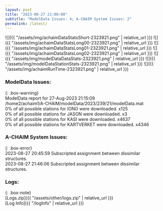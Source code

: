 ```yaml
---
layout: post
title: "2023-08-27 21:00:00"
subtitle: "ModelData Issues: 4; A-CHAIM System Issues: 2"
permalink: /latest/
---
```


![]({{ "/assets/img/achaimDataStatsShort-2323921.png" | relative_url }})
![]({{ "/assets/img/achaimDataStatsLong00-2323921.png" | relative_url }})
![]({{ "/assets/img/achaimDataStatsLong01-2323921.png" | relative_url }})
![]({{ "/assets/img/achaimDataStatsLong02-2323921.png" | relative_url }})
![]({{ "/assets/img/modelDataDataStats-2323921.png" | relative_url }})
![]({{ "/assets/img/modelDataStationStats-2323921.png" | relative_url }})
![]({{ "/assets/img/achaimRunTime-2323921.png" | relative_url }})


### ModelData Issues:  
  
{: .box-warning}  
 ModelData report for 27-Aug-2023 21:15:09   
 /home2/achaim1/A-CHAIM/modelData/2023/239/21/modelData.mat   
 0% of all possible stations for IONO were downloaded. x125   
 0% of all possible stations for JASON were downloaded. x3   
 0% of all possible stations for KASI were downloaded. x4637   
 0% of all possible stations for KARTVERKET were downloaded. x4346   
  
### A-CHAIM System Issues:  
  
{: .box-error}  
2023-08-27 20:45:59 Subscripted assignment between dissimilar structures.  
2023-08-27 21:46:06 Subscripted assignment between dissimilar structures.  

### Logs:  
  
{: .box-note}  
[Logs.zip]({{ "/assets/other/logs.zip" | relative_url }})  
[Log Info]({{ "/logInfo" | relative_url }})  
